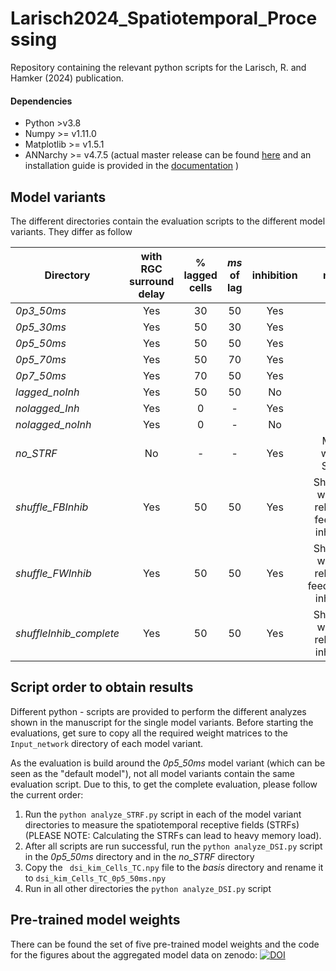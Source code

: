 # Larisch2024_Spatiotemporal_Processing

Repository containing the relevant python scripts for the Larisch, R. and Hamker (2024) publication.


#### Dependencies

* Python >v3.8
* Numpy >= v1.11.0
* Matplotlib >= v1.5.1
* ANNarchy >= v4.7.5 (actual master release can be found [here](https://bitbucket.org/annarchy/annarchy/downloads/?tab=branches) and an installation guide is provided in the [documentation](https://annarchy.readthedocs.io/en/stable/intro/Installation.html) )

## Model variants

The different directories contain the evaluation scripts to the different model variants.
They differ as follow

|    Directory            | with RGC surround delay |    % lagged cells | $ms$ of lag | inhibition | notes
|-------------------------|:-----------------------:|:-----------------:|:-----------:|:----------:|:-------------------------------------------------------:|
| *0p3_50ms*              |           Yes           |         30        |     50      |    Yes     |                                                         |
| *0p5_30ms*              |           Yes           |         50        |     30      |    Yes     |                                                         |
| *0p5_50ms*              |           Yes           |         50        |     50      |    Yes     |                                                         |
| *0p5_70ms*              |           Yes           |         50        |     70      |    Yes     |                                                         |
| *0p7_50ms*              |           Yes           |         70        |     50      |    Yes     |                                                         |
| *lagged_noInh*          |           Yes           |         50        |     50      |    No      |                                                         |
| *nolagged_Inh*          |           Yes           |         0         |     -       |    Yes     |                                                         | 
| *nolagged_noInh*        |           Yes           |         0         |     -       |    No      |                                                         |
| *no_STRF*               |           No            |         -         |     -       |    Yes     | Model withou STRFs                                      |
| *shuffle_FBInhib*       |           Yes           |         50        |     50      |    Yes     | Shuffle all weights, related to feedback inhibition     |
| *shuffle_FWInhib*       |           Yes           |         50        |     50      |    Yes     | Shuffle all weights, related to feedforward inhibition  |
| *shuffleInhib_complete* |           Yes           |         50        |     50      |    Yes     | Shuffle all weights, related to inhibition              | 

## Script order to obtain results

Different python - scripts are provided to perform the different analyzes shown in the manuscript for the single model variants.
Before starting the evaluations, get sure to copy all the required weight matrices to the ```Input_network``` directory of each model variant.

As the evaluation is build around the *0p5_50ms* model variant (which can be seen as the "default model"), not all model variants contain the same evaluation script.
Due to this, to get the complete evaluation, please follow the current order:

1. Run the ``` python analyze_STRF.py ``` script in each of the model variant directories to measure the spatiotemporal receptive fields (STRFs) (PLEASE NOTE: Calculating the STRFs can lead to heavy memory load).
2. After all scripts are run successful, run the ``` python analyze_DSI.py ``` script in the *0p5_50ms* directory and in the *no_STRF* directory
3. Copy the ``` dsi_kim_Cells_TC.npy``` file to the *basis* directory and rename it to ```dsi_kim_Cells_TC_0p5_50ms.npy```
4. Run in all other directories the ``` python analyze_DSI.py ``` script

## Pre-trained model weights

There can be found the set of five pre-trained model weights and the code for the figures about the aggregated model data on zenodo: [![DOI](https://zenodo.org/badge/DOI/10.5281/zenodo.11122484.svg)](https://doi.org/10.5281/zenodo.11122484)
